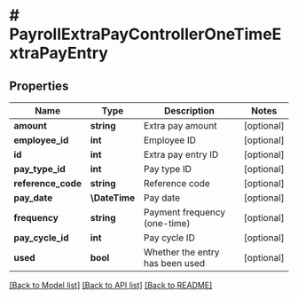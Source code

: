 # # PayrollExtraPayControllerOneTimeExtraPayEntry

## Properties

Name | Type | Description | Notes
------------ | ------------- | ------------- | -------------
**amount** | **string** | Extra pay amount | [optional]
**employee_id** | **int** | Employee ID | [optional]
**id** | **int** | Extra pay entry ID | [optional]
**pay_type_id** | **int** | Pay type ID | [optional]
**reference_code** | **string** | Reference code | [optional]
**pay_date** | **\DateTime** | Pay date | [optional]
**frequency** | **string** | Payment frequency (one-time) | [optional]
**pay_cycle_id** | **int** | Pay cycle ID | [optional]
**used** | **bool** | Whether the entry has been used | [optional]

[[Back to Model list]](../../README.md#models) [[Back to API list]](../../README.md#endpoints) [[Back to README]](../../README.md)

